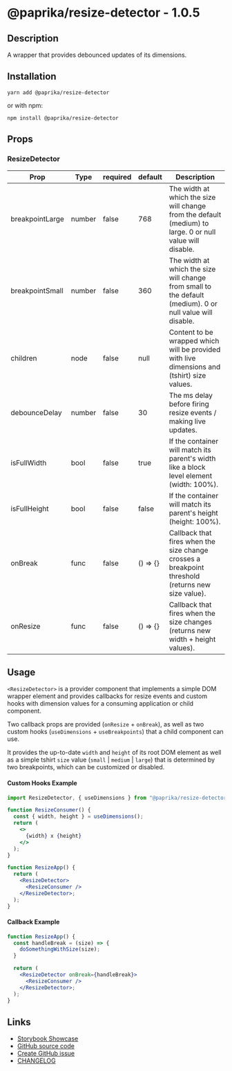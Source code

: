 <!-- start: Autogenerated - do not modify -->

# @paprika/resize-detector - 1.0.5

## Description

A wrapper that provides debounced updates of its dimensions.

## Installation

```
yarn add @paprika/resize-detector
```

or with npm:

```
npm install @paprika/resize-detector
```

## Props

### ResizeDetector

| Prop            | Type   | required | default  | Description                                                                                               |
| --------------- | ------ | -------- | -------- | --------------------------------------------------------------------------------------------------------- |
| breakpointLarge | number | false    | 768      | The width at which the size will change from the default (medium) to large. 0 or null value will disable. |
| breakpointSmall | number | false    | 360      | The width at which the size will change from small to the default (medium). 0 or null value will disable. |
| children        | node   | false    | null     | Content to be wrapped which will be provided with live dimensions and (tshirt) size values.               |
| debounceDelay   | number | false    | 30       | The ms delay before firing resize events / making live updates.                                           |
| isFullWidth     | bool   | false    | true     | If the container will match its parent's width like a block level element (width: 100%).                  |
| isFullHeight    | bool   | false    | false    | If the container will match its parent's height (height: 100%).                                           |
| onBreak         | func   | false    | () => {} | Callback that fires when the size change crosses a breakpoint threshold (returns new size value).         |
| onResize        | func   | false    | () => {} | Callback that fires when the size changes (returns new width + height values).                            |

<!-- end: Autogenerated - do not modify -->
<!-- content -->

## Usage

`<ResizeDetector>` is a provider component that implements a simple DOM wrapper element and provides callbacks for resize events and custom hooks with dimension values for a consuming application or child component.

Two callback props are provided (`onResize` + `onBreak`), as well as two custom hooks (`useDimensions` + `useBreakpoints`) that a child component can use.

It provides the up-to-date `width` and `height` of its root DOM element as well as a simple tshirt `size` value (`small` | `medium` | `large`) that is determined by two breakpoints, which can be customized or disabled.

#### Custom Hooks Example

```jsx
import ResizeDetector, { useDimensions } from "@paprika/resize-detector";

function ResizeConsumer() {
  const { width, height } = useDimensions();
  return (
    <>
      {width} x {height}
    </>
  );
}

function ResizeApp() {
  return (
    <ResizeDetector>
      <ResizeConsumer />
    </ResizeDetector>;
  );
}
```

#### Callback Example

```jsx
function ResizeApp() {
  const handleBreak = (size) => {
    doSomethingWithSize(size);
  }

  return (
    <ResizeDetector onBreak={handleBreak}>
      <ResizeConsumer />
    </ResizeDetector>;
  );
}
```

<!-- eoContent -->

## Links

- [Storybook Showcase](https://paprika.highbond.com/?path=/story/utilities-resizedetector--showcase)
- [GitHub source code](https://github.com/acl-services/paprika/tree/master/packages/ResizeDetector/src)
- [Create GitHub issue](https://github.com/acl-services/paprika/issues/new?label=[]&title=@paprika/resize-detector%20[help]:%20your%20short%20description&body=%0A%23%20Help%20wanted%0A%0A%23%23%20Please%20write%20your%20question.%0A*A%20clear%20and%20concise%20description%20of%20what%20the%20question%20is*%0A%0A%23%23%20Additional%20context%0A*Add%20any%20other%20context%20or%20screenshots%20about%20your%20question%20here.*%0A)
- [CHANGELOG](https://github.com/acl-services/paprika/tree/master/packages/ResizeDetector/CHANGELOG.md)
